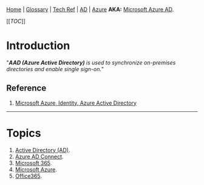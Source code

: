 [Home](/Slalom-LLC/Slalom-Consulting) | [Glossary](/Glossary) | [Tech Ref](/Tech-Ref) | [AD](/Tech-Ref/Software-Development/DevOps-\(Development-and-IT-Operations\)/AD-\(Active-Directory\)) | [Azure](/Tech-Ref/Microsoft/Microsoft-Azure)
**AKA:** [Microsoft Azure AD](/Tech-Ref/Microsoft/Microsoft-Azure/AAD-\(Azure-Active-Directory\)/Microsoft-Azure-AD).

[[_TOC_]]

# Introduction
"_***AAD (Azure Active Directory)*** is used to synchronize on-premises directories and enable single sign-on._"

## Reference
1. [Microsoft Azure, Identity, Azure Active Directory](https://en.wikipedia.org/wiki/Microsoft_Azure#Identity)

---
# Topics
1. [Active Directory (AD)](/Tech-Ref/Software-Development/DevOps-\(Development-and-IT-Operations\)/AD-\(Active-Directory\)).
1. [Azure AD Connect](/Tech-Ref/Microsoft/Microsoft-Azure/AAD-\(Azure-Active-Directory\)/Azure-AD-Connect).
1. [Microsoft 365](/Tech-Ref/Microsoft/Microsoft-365).
1. [Microsoft Azure](/Tech-Ref/Microsoft/Microsoft-Azure).
1. [Office365](/Tech-Ref/Office365).
